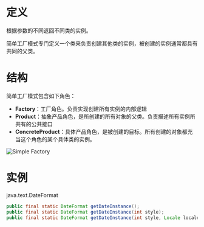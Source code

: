 # 定义

根据参数的不同返回不同类的实例。

简单工厂模式专门定义一个类来负责创建其他类的实例，被创建的实例通常都具有共同的父类。

# 结构

简单工厂模式包含如下角色：

* **Factory**：工厂角色。负责实现创建所有实例的内部逻辑
* **Product**：抽象产品角色，是所创建的所有对象的父类。负责描述所有实例所共有的公共接口
* **ConcreteProduct**：具体产品角色，是被创建的目标。所有创建的对象都充当这个角色的某个具体类的实例。

![Simple Factory](https://i.imgur.com/aTWJs2j.png)

# 实例

java.text.DateFormat

```java
public final static DateFormat getDateInstance();
public final static DateFormat getDateInstance(int style);
public final static DateFormat getDateInstance(int style, Locale locale);
```